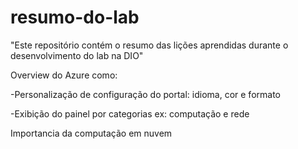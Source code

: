 # resumo-do-lab
"Este repositório contém o resumo das lições aprendidas durante o desenvolvimento do lab na DIO"

Overview do Azure como:

-Personalização de configuração do portal: idioma, cor e formato

-Exibição do painel por categorias ex: computação e rede

Importancia da computação em nuvem
